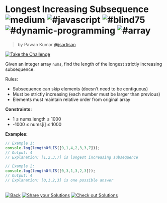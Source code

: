 <!--info-header-start--><h1>Longest Increasing Subsequence <img src="https://img.shields.io/badge/-medium-d9901a" alt="medium"/> <img src="https://img.shields.io/badge/-%23javascript-999" alt="#javascript"/> <img src="https://img.shields.io/badge/-%23blind75-999" alt="#blind75"/> <img src="https://img.shields.io/badge/-%23dynamic--programming-999" alt="#dynamic-programming"/> <img src="https://img.shields.io/badge/-%23array-999" alt="#array"/></h1><blockquote><p>by Pawan Kumar <a href="https://github.com/jsartisan" target="_blank">@jsartisan</a></p></blockquote><p><a href="https://frontend-challenges.com/challenges/301-longest-increasing-subsequence" target="_blank"><img src="https://img.shields.io/badge/-Take%20the%20Challenge-0d99ff?logo=javascript&logoColor=white" alt="Take the Challenge"/></a> </p><!--info-header-end-->

Given an integer array `nums`, find the length of the longest strictly increasing subsequence.

Rules:
- Subsequence can skip elements (doesn't need to be contiguous)
- Must be strictly increasing (each number must be larger than previous)
- Elements must maintain relative order from original array

**Constraints:**
- 1 ≤ nums.length ≤ 1000
- -1000 ≤ nums[i] ≤ 1000

**Examples:**
```typescript
// Example 1:
console.log(lengthOfLIS([9,1,4,2,3,3,7]));
// Output: 4
// Explanation: [1,2,3,7] is longest increasing subsequence

// Example 2:
console.log(lengthOfLIS([0,3,1,3,2,3]));
// Output: 4
// Explanation: [0,1,2,3] is one possible answer
```


<!--info-footer-start--><br><a href="../../README.md" target="_blank"><img src="https://img.shields.io/badge/-Back-grey" alt="Back"/></a> <a href="https://github.com/jsartisan/frontend-challenges/issues/new?template=answer.md&labels=answer,301,undefined&title=301%20-%20Longest%20Increasing%20Subsequence%20-%20undefined&body=" target="_blank"><img src="https://img.shields.io/badge/-Share%20your%20Solutions-teal" alt="Share your Solutions"/></a> <a href="https://github.com/jsartisan/frontend-challenges/issues?q=label%3A301+label%3Aanswer+sort%3Areactions-%2B1-desc" target="_blank"><img src="https://img.shields.io/badge/-Check%20out%20Solutions-de5a77?logo=awesome-lists&logoColor=white" alt="Check out Solutions"/></a> <!--info-footer-end-->
